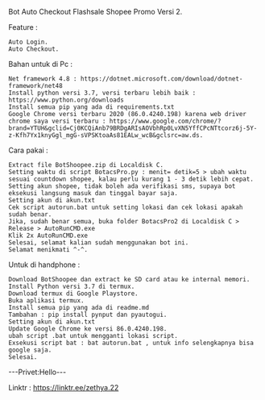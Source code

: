 

Bot Auto Checkout Flashsale Shopee Promo Versi 2.

Feature :

    Auto Login.
    Auto Checkout.

Bahan untuk di Pc :

    Net framework 4.8 : https://dotnet.microsoft.com/download/dotnet-framework/net48
    Install python versi 3.7, versi terbaru lebih baik : https://www.python.org/downloads
    Install semua pip yang ada di requirements.txt
    Google Chrome versi terbaru 2020 (86.0.4240.198) karena web driver chrome saya versi terbaru : https://www.google.com/chrome/?brand=YTUH&gclid=Cj0KCQiAnb79BRDgARIsAOVbhRp0LvXN5YffCPcNTtcorz6j-5Y-z-Kfh7Yx1knyGgl_mgG-sVPSKtoaAs81EALw_wcB&gclsrc=aw.ds.

Cara pakai :

    Extract file BotShoopee.zip di Localdisk C.
    Setting waktu di script BotacsPro.py : menit= detik=5 > ubah waktu sesuai countdown shopee, kalau perlu kurang 1 - 3 detik lebih cepat.
    Setting akun shopee, tidak boleh ada verifikasi sms, supaya bot eksekusi langsung masuk dan tinggal bayar saja.
    Setting akun di akun.txt
    Cek script autorun.bat untuk setting lokasi dan cek lokasi apakah sudah benar.
    Jika, sudah benar semua, buka folder BotacsPro2 di Localdisk C > Release > AutoRunCMD.exe
    Klik 2x AutoRunCMD.exe
    Selesai, selamat kalian sudah menggunakan bot ini.
    Selamat menikmati ^-^.

Untuk di handphone :

    Download BotShoopee dan extract ke SD card atau ke internal memori.
    Install Python versi 3.7 di termux.
    Download termux di Google Playstore.
    Buka aplikasi termux.
    Install semua pip yang ada di readme.md
    Tambahan : pip install pynput dan pyautogui.
    Setting akun di akun.txt
    Update Google Chrome ke versi 86.0.4240.198.
    ubah script .bat untuk mengganti lokasi script.
    Exsekusi script bat : bat autorun.bat , untuk info selengkapnya bisa google saja.
    Selesai.

---Privet:Hello---

Linktr : https://linktr.ee/zethya.22
